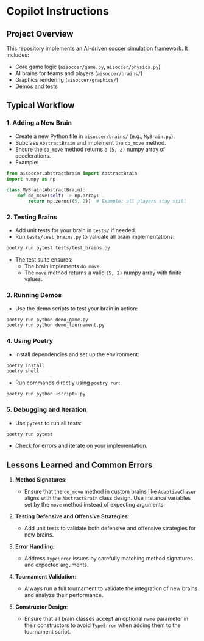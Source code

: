 # Copilot Instructions

## Project Overview
This repository implements an AI-driven soccer simulation framework. It includes:
- Core game logic (`aisoccer/game.py`, `aisoccer/physics.py`)
- AI brains for teams and players (`aisoccer/brains/`)
- Graphics rendering (`aisoccer/graphics/`)
- Demos and tests

## Typical Workflow

### 1. Adding a New Brain
- Create a new Python file in `aisoccer/brains/` (e.g., `MyBrain.py`).
- Subclass `AbstractBrain` and implement the `do_move` method.
- Ensure the `do_move` method returns a `(5, 2)` numpy array of accelerations.
- Example:

```python
from aisoccer.abstractbrain import AbstractBrain
import numpy as np

class MyBrain(AbstractBrain):
    def do_move(self) -> np.array:
        return np.zeros((5, 2))  # Example: all players stay still
```

### 2. Testing Brains
- Add unit tests for your brain in `tests/` if needed.
- Run `tests/test_brains.py` to validate all brain implementations:

```bash
poetry run pytest tests/test_brains.py
```
- The test suite ensures:
  - The brain implements `do_move`.
  - The `move` method returns a valid `(5, 2)` numpy array with finite values.

### 3. Running Demos
- Use the demo scripts to test your brain in action:

```bash
poetry run python demo_game.py
poetry run python demo_tournament.py
```

### 4. Using Poetry
- Install dependencies and set up the environment:

```bash
poetry install
poetry shell
```
- Run commands directly using `poetry run`:

```bash
poetry run python <script>.py
```

### 5. Debugging and Iteration
- Use `pytest` to run all tests:

```bash
poetry run pytest
```
- Check for errors and iterate on your implementation.



## Lessons Learned and Common Errors

1. **Method Signatures**:
   - Ensure that the `do_move` method in custom brains like `AdaptiveChaser` aligns with the `AbstractBrain` class design. Use instance variables set by the `move` method instead of expecting arguments.

2. **Testing Defensive and Offensive Strategies**:
   - Add unit tests to validate both defensive and offensive strategies for new brains.

3. **Error Handling**:
   - Address `TypeError` issues by carefully matching method signatures and expected arguments.

4. **Tournament Validation**:
   - Always run a full tournament to validate the integration of new brains and analyze their performance.

5. **Constructor Design**:
   - Ensure that all brain classes accept an optional `name` parameter in their constructors to avoid `TypeError` when adding them to the tournament script.